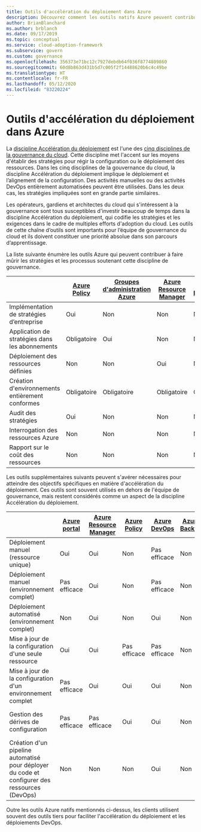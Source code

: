 ```yaml
---
title: Outils d'accélération du déploiement dans Azure
description: Découvrez comment les outils natifs Azure peuvent contribuer à affiner les stratégies et les processus qui vont dans le sens de la discipline Accélération du déploiement.
author: BrianBlanchard
ms.author: brblanch
ms.date: 09/17/2019
ms.topic: conceptual
ms.service: cloud-adoption-framework
ms.subservice: govern
ms.custom: governance
ms.openlocfilehash: 356373e71bc12c7927debdb64f036f8774809860
ms.sourcegitcommit: 60d8b863d431b5d7c005f2f14488620b6c4c49be
ms.translationtype: HT
ms.contentlocale: fr-FR
ms.lasthandoff: 05/12/2020
ms.locfileid: "83220224"
---
```

# <a name="deployment-acceleration-tools-in-azure"></a>Outils d'accélération du déploiement dans Azure

La [discipline Accélération du déploiement](./index.md) est l'une des [cinq disciplines de la gouvernance du cloud](../governance-disciplines.md). Cette discipline met l'accent sur les moyens d'établir des stratégies pour régir la configuration ou le déploiement des ressources. Dans les cinq disciplines de la gouvernance du cloud, la discipline Accélération du déploiement implique le déploiement et l’alignement de la configuration. Des activités manuelles ou des activités DevOps entièrement automatisées peuvent être utilisées. Dans les deux cas, les stratégies impliquées sont en grande partie similaires.

Les opérateurs, gardiens et architectes du cloud qui s'intéressent à la gouvernance sont tous susceptibles d'investir beaucoup de temps dans la discipline Accélération du déploiement, qui codifie les stratégies et les exigences dans le cadre de multiples efforts d'adoption du cloud. Les outils de cette chaîne d’outils sont importants pour l’équipe de gouvernance du cloud et ils doivent constituer une priorité absolue dans son parcours d’apprentissage.

La liste suivante énumère les outils Azure qui peuvent contribuer à faire mûrir les stratégies et les processus soutenant cette discipline de gouvernance.

|  | [Azure Policy](https://docs.microsoft.com/azure/governance/policy/overview) | [Groupes d'administration Azure](https://docs.microsoft.com/azure/governance/management-groups) | [Azure Resource Manager](https://docs.microsoft.com/azure/azure-resource-manager/management/overview) | [Azure Blueprints](https://docs.microsoft.com/azure/governance/blueprints/overview) | [Azure Resource Graph](https://docs.microsoft.com/azure/governance/resource-graph/overview) | [Azure Cost Management](https://docs.microsoft.com/azure/cost-management) |
|---------|---------|---------|---------|---------|---------|---------|
| Implémentation de stratégies d’entreprise     | Oui | Non  | Non  | Non | Non | Non |
| Application de stratégies dans les abonnements     | Obligatoire | Oui  | Non  | Non | Non | Non |
| Déploiement des ressources définies     | Non | Non  | Oui  | Non | Non | Non |
| Création d'environnements entièrement conformes      | Obligatoire | Obligatoire  | Obligatoire  | Oui | Non | Non |
| Audit des stratégies      | Oui | Non  | Non  | Non | Non | Non |
| Interrogation des ressources Azure      | Non | Non  | Non  | Non | Oui | Non |
| Rapport sur le coût des ressources      | Non | Non  | Non  | Non | Non | Oui |

Les outils supplémentaires suivants peuvent s'avérer nécessaires pour atteindre des objectifs spécifiques en matière d'accélération du déploiement. Ces outils sont souvent utilisés en dehors de l'équipe de gouvernance, mais restent considérés comme un aspect de la discipline Accélération du déploiement.

|  | [Azure portal](https://azure.microsoft.com/features/azure-portal)  | [Azure Resource Manager](https://docs.microsoft.com/azure/azure-resource-manager/management/overview)  | [Azure Policy](https://docs.microsoft.com/azure/governance/policy/overview) | [Azure DevOps](https://docs.microsoft.com/azure/devops) | [Azure Backup](https://docs.microsoft.com/azure/backup/backup-overview) | [Azure Site Recovery](https://docs.microsoft.com/azure/site-recovery/site-recovery-overview) |
|---------|---------|---------|---------|---------|---------|---------|
| Déploiement manuel (ressource unique)     | Oui | Oui  | Non  | Pas efficace | Non | Oui |
| Déploiement manuel (environnement complet)     | Pas efficace | Oui | Non  | Pas efficace | Non | Oui |
| Déploiement automatisé (environnement complet)     | Non  | Oui  | Non  | Oui  | Non | Oui |
| Mise à jour de la configuration d'une seule ressource     | Oui | Oui | Pas efficace | Pas efficace | Non | Oui - Pendant la réplication |
| Mise à jour de la configuration d'un environnement complet     | Pas efficace | Oui | Oui | Oui  | Non | Oui - Pendant la réplication |
| Gestion des dérives de configuration     | Pas efficace | Pas efficace | Oui  | Oui  | Non | Oui - Pendant la réplication |
| Création d'un pipeline automatisé pour déployer du code et configurer des ressources (DevOps)     | Non | Non | Non | Oui | Non | Non |

Outre les outils Azure natifs mentionnés ci-dessus, les clients utilisent souvent des outils tiers pour faciliter l'accélération du déploiement et les déploiements DevOps.
